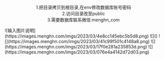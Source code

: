<p align="center">
1.把目录拷贝到根目录,在env修改数据库账号密码<br/>
2.访问目录改至public<br/>
3.需要数据库联系微信:menghn_com
</p>
![输入图片说明](https://images.menghn.com/imgs/2023/03/4e8cc145ebc5b5d8.png)
![]()
![](https://images.menghn.com/imgs/2023/03/41c99f501c4148a8.png)
![](https://images.menghn.com/imgs/2023/03/17f0e281a235853d.png)
![](https://images.menghn.com/imgs/2023/03/076e4a4142d72d03.png)


